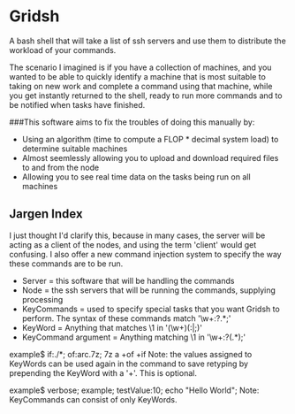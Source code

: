 Gridsh
======

A bash shell that will take a list of ssh servers and use them to distribute the workload of your
commands.

The scenario I imagined is if you have a collection of machines, and you wanted to be able to quickly
identify a machine that is most suitable to taking on new work and complete a command using that machine,
while you get instantly returned to the shell, ready to run more commands and to be notified when tasks
have finished.

###This software aims to fix the troubles of doing this manually by:
- Using an algorithm (time to compute a FLOP * decimal system load) to determine suitable machines
- Almost seemlessly allowing you to upload and download required files to and from the node
- Allowing you to see real time data on the tasks being run on all machines

Jargen Index
------------
I just thought I'd clarify this, because in many cases, the server will be acting as a client of the
nodes, and using the term 'client' would get confusing. I also offer a new command injection system
to specify the way these commands are to be run.

- Server              = this software that will be handling the commands
- Node                = the ssh servers that will be running the commands, supplying processing
- KeyCommands         = used to specify special tasks that you want Gridsh to perform. The syntax of these commands match '\w+:?.*;'
- KeyWord             = Anything that matches \1 in '(\w+)(:|;)'
- KeyCommand argument = Anything matching \1 in '\w+:?(.*);'

example$ if:./*; of:arc.7z; 7z a +of +if
Note: the values assigned to KeyWords can be used again in the command
        to save retyping by prepending the KeyWord with a '+'. This is
        optional.

example$ verbose; example; testValue:10; echo "Hello World";
Note: KeyCommands can consist of only KeyWords.


